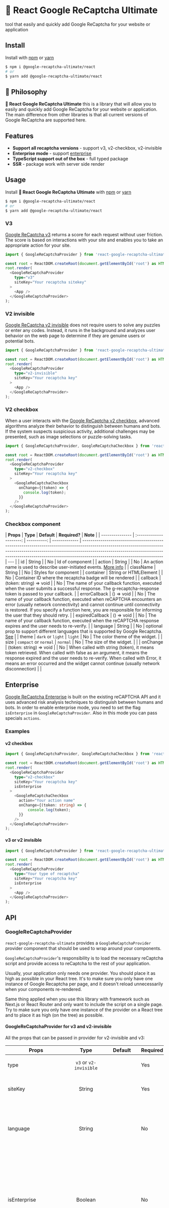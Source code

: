 # 🔑 React Google ReCaptcha Ultimate

tool that easily and quickly add Google ReCaptcha for your website or application

## Install

Install with [npm](https://www.npmjs.com/) or [yarn](https://yarnpkg.com/)

```bash
$ npm i @google-recaptcha-ultimate/react
# or
$ yarn add @google-recaptcha-ultimate/react
```

## 🦉 Philosophy

**🔑 React Google ReCaptcha Ultimate** this is a library that will allow you to easily and quickly add Google ReCaptcha for your website or application. The main difference from other libraries is that all current versions of Google ReCaptcha are supported here.

## Features

- **Support all recaptcha versions** - support v3, v2-checkbox, v2-invisible
- **Enterprise mode** - support [enterprise](https://cloud.google.com/recaptcha-enterprise/docs/overview)
- **TypeScript support out of the box** - full typed package
- **SSR** - package work with server side render

## Usage

Install **🔑 React Google ReCaptcha Ultimate** with [npm](https://www.npmjs.com/) or [yarn](https://yarnpkg.com/)

```bash
$ npm i @google-recaptcha-ultimate/react
# or
$ yarn add @google-recaptcha-ultimate/react
```

### V3

[Google ReCaptcha v3](https://developers.google.com/recaptcha/docs/v3) returns a score for each request without user friction. The score is based on interactions with your site and enables you to take an appropriate action for your site.

```typescript jsx
import { GoogleReCaptchaProvider } from 'react-google-recaptcha-ultimate';

const root = ReactDOM.createRoot(document.getElementById('root') as HTMLElement);
root.render(
  <GoogleReCaptchaProvider
    type="v3"
    siteKey="Your recaptcha sitekey"
  >
    <App />
  </GoogleReCaptchaProvider>
);
```

### V2 invisible

[Google ReCaptcha v2 invisible](https://developers.google.com/recaptcha/docs/display) does not require users to solve any puzzles or enter any codes. Instead, it runs in the background and analyzes user behavior on the web page to determine if they are genuine users or potential bots.

```typescript jsx
import { GoogleReCaptchaProvider } from 'react-google-recaptcha-ultimate';

const root = ReactDOM.createRoot(document.getElementById('root') as HTMLElement);
root.render(
  <GoogleReCaptchaProvider
    type="v2-invisible"
    siteKey="Your recaptcha key"
  >
    <App />
  </GoogleReCaptchaProvider>
);
```

### V2 checkbox

When a user interacts with the [Google ReCaptcha v2 checkbox](https://developers.google.com/recaptcha/docs/display), advanced algorithms analyze their behavior to distinguish between humans and bots. If the system suspects suspicious activity, additional challenges may be presented, such as image selections or puzzle-solving tasks.

```typescript jsx
import { GoogleReCaptchaProvider, GoogleReCaptchaCheckbox } from 'react-google-recaptcha-ultimate';

const root = ReactDOM.createRoot(document.getElementById('root') as HTMLElement);
root.render(
  <GoogleReCaptchaProvider
    type="v2-checkbox"
    siteKey="Your recaptcha key"
  >
    <GoogleReCaptchaCheckbox
      onChange={(token) => {
        console.log(token);
      }}
    />
  </GoogleReCaptchaProvider>
);
```

### Checkbox component

| **Props**       |        **Type**         | **Default** | **Required?** | **Note**                                                                                                                                                                                                                                                                           |
| --------------- | :---------------------: | ----------: | ------------- | ---------------------------------------------------------------------------------------------------------------------------------------------------------------------------------------------------------------------------------------------------------------------------------- | --- |
| id              |         String          |             | No            | Id of component                                                                                                                                                                                                                                                                    |
| action          |         String          |             | No            | An action name is used to describe user-initiated events. [More info](https://cloud.google.com/recaptcha-enterprise/docs/actions)                                                                                                                                                  |
| className       |         String          |             | No            | Styles for component                                                                                                                                                                                                                                                               |
| container       |  String or HTMLElement  |             | No            | Container ID where the recaptcha badge will be rendered                                                                                                                                                                                                                            |
| callback        | (token: string) => void |             | No            | The name of your callback function, executed when the user submits a successful response. The g-recaptcha-response token is passed to your callback.                                                                                                                               |
| errorCallback   |       () => void        |             | No            | The name of your callback function, executed when reCAPTCHA encounters an error (usually network connectivity) and cannot continue until connectivity is restored. If you specify a function here, you are responsible for informing the user that they should retry.              |
| expiredCallback |       () => void        |             | No            | The name of your callback function, executed when the reCAPTCHA response expires and the user needs to re-verify.                                                                                                                                                                  |
| language        |         String          |             | No            | optional prop to support different languages that is supported by Google Recaptcha. [See](https://developers.google.com/recaptcha/docs/language)                                                                                                                                   |
| theme           |    `dark` or `light`    |     `light` | No            | The color theme of the widget.                                                                                                                                                                                                                                                     |
| size            |  `compact` or `normal`  |    `normal` | No            | The size of the widget.                                                                                                                                                                                                                                                            |     |
| onChange        | (token: string) => void |             | No            | When called with string (token), it means token retrieved. When called with false as an argument, it means the response expired and the user needs to re-verify. When called with Error, it means an error occurred and the widget cannot continue (usually network disconnection) |     |

## Enterprise

[Google ReCaptcha Enterprise](https://cloud.google.com/recaptcha-enterprise/docs/overview) is built on the existing reCAPTCHA API and it uses advanced risk analysis techniques to distinguish between humans and bots.
In order to enable enterprise mode, you need to set the flag `isEnterprise` in `GoogleReCaptchaProvider`. Also in this mode you can pass specials `actions`.

### Examples

#### v2 checkbox

```typescript jsx
import { GoogleReCaptchaProvider, GoogleReCaptchaCheckbox } from 'react-google-recaptcha-ultimate';

const root = ReactDOM.createRoot(document.getElementById('root') as HTMLElement);
root.render(
  <GoogleReCaptchaProvider
    type="v2-checkbox"
    siteKey="Your recaptcha key"
    isEnterprise
  >
    <GoogleReCaptchaCheckbox
      action="Your action name"
      onChange={(token: string) => {
          console.log(token);
      }}
    />
  </GoogleReCaptchaProvider>
);
```

#### v3 or v2 invisible

```typescript jsx
import { GoogleReCaptchaProvider } from 'react-google-recaptcha-ultimate';

const root = ReactDOM.createRoot(document.getElementById('root') as HTMLElement);
root.render(
  <GoogleReCaptchaProvider
    type="Your type of recaptcha"
    siteKey="Your recaptcha key"
    isEnterprise
  >
    <App />
  </GoogleReCaptchaProvider>
);
```

## API

### GoogleReCaptchaProvider

`react-google-recaptcha-ultimate` provides a `GoogleReCaptchaProvider` provider component that should be used to wrap around your components.

`GoogleReCaptchaProvider`'s responsibility is to load the necessary reCaptcha script and provide access to reCaptcha to the rest of your application.

Usually, your application only needs one provider. You should place it as high as possible in your React tree. It's to make sure you only have one instance of Google Recaptcha per page, and it doesn't reload unnecessarily when your components re-rendered.

Same thing applied when you use this library with framework such as Next.js or React Router and only want to include the script on a single page. Try to make sure you only have one instance of the provider on a React tree and to place it as high (on the tree) as possible.

#### GoogleReCaptchaProvider for v3 and v2-invisible

All the props that can be passed in provider for v2-invisible and v3:

| **Props**                |                       **Type**                        | **Default**   | **Required** | **Note**                                                                                                                                                                                                                                                              |
| ------------------------ | :---------------------------------------------------: | ------------- | ------------ | --------------------------------------------------------------------------------------------------------------------------------------------------------------------------------------------------------------------------------------------------------------------- |
| type                     |                `v3` or `v2-invisible`                 |               | Yes          | Your recaptcha version                                                                                                                                                                                                                                                |
| siteKey                  |                        String                         |               | Yes          | Your recaptcha key, get one from [here](https://www.google.com/recaptcha/admin)                                                                                                                                                                                       |
| language                 |                        String                         |               | No           | Optional prop to support different [languages](https://developers.google.com/recaptcha/docs/language) that is supported by Google Recaptcha                                                                                                                           |
| isEnterprise             |                        Boolean                        |               | No           | When you enable to use the enterprise version, **you must create new keys**. These keys will replace any Site Keys you created in reCAPTCHA. Check the [migration guide](https://cloud.google.com/recaptcha-enterprise/docs/migrate-recaptcha).                       |
| onLoad                   |                      () => void                       |               | No           | Callback function to load reCAPTCHA                                                                                                                                                                                                                                   |
| onError                  |                      () => void                       |               | No           | Callback function to error reCAPTCHA                                                                                                                                                                                                                                  |
| host                     |            `recaptcha.net` or `google.com`            |               | No           | Load script from `recaptcha.net` or `google.com`                                                                                                                                                                                                                      |
| scriptProps              |                        Object                         |               | No           | All props used by `<script>` tag                                                                                                                                                                                                                                      |
| explicit.container       |                 String or HTMLElement                 |               | No           | Container ID where the recaptcha badge will be rendered                                                                                                                                                                                                               |
| explicit.tabIndex        |                        Number                         | 0             | No           | The tabindex of the widget and challenge. If other elements in your page use tabindex, it should be set to make user navigation easier.                                                                                                                               |
| explicit.inherit         |                        Boolean                        |               | No           | Use existing data-\* attributes on the element if the corresponding parameter is not specified. The parameters will take precedence over the attributes.                                                                                                              |
| explicit.callback        |                (token: string) => void                |               | No           | The name of your callback function, executed when the user submits a successful response. The g-recaptcha-response token is passed to your callback.                                                                                                                  |
| explicit.errorCallback   |                      () => void                       |               | No           | The name of your callback function, executed when reCAPTCHA encounters an error (usually network connectivity) and cannot continue until connectivity is restored. If you specify a function here, you are responsible for informing the user that they should retry. |
| explicit.expiredCallback |                      () => void                       |               | No           | The name of your callback function, executed when the reCAPTCHA response expires and the user needs to re-verify.                                                                                                                                                     |
| explicit.badge           | `inline` or `bottomleft` or `bottomright` or `hidden` | `bottomright` | No           | Reposition the reCAPTCHA badge.                                                                                                                                                                                                                                       |

#### GoogleReCaptchaProvider for v2-checkbox

All the props that can be passed in provider for v2-checkbox. We also recommend using the checkbox component rather than explicitly loading the recaptcha checkbox.

| **Props**                |            **Type**             | **Default**  | **Required** | **Note**                                                                                                                                                                                                                                                              |
| ------------------------ | :-----------------------------: | ------------ | ------------ | --------------------------------------------------------------------------------------------------------------------------------------------------------------------------------------------------------------------------------------------------------------------- |
| type                     |          `v2-checkbox`          |              | Yes          | Your recaptcha version                                                                                                                                                                                                                                                |
| siteKey                  |             String              |              | Yes          | Your recaptcha key, get one from [here](https://www.google.com/recaptcha/admin)                                                                                                                                                                                       |
| language                 |             String              |              | No           | Optional prop to support different [languages](https://developers.google.com/recaptcha/docs/language) that is supported by Google Recaptcha                                                                                                                           |
| isEnterprise             |             Boolean             |              | No           | When you enable to use the enterprise version, **you must create new keys**. These keys will replace any Site Keys you created in reCAPTCHA. Check the [migration guide](https://cloud.google.com/recaptcha-enterprise/docs/migrate-recaptcha).                       |
| onLoad                   |           () => void            |              | No           | Callback function to load reCAPTCHA                                                                                                                                                                                                                                   |
| onError                  |           () => void            |              | No           | Callback function to error reCAPTCHA                                                                                                                                                                                                                                  |
| host                     | `recaptcha.net` or `google.com` | `google.com` | No           | Load script from `recaptcha.net` or `google.com`                                                                                                                                                                                                                      |
| scriptProps              |             Object              |              | No           | All props used by `<script>` tag                                                                                                                                                                                                                                      |
| explicit.container       |      String or HTMLElement      |              | No           | Container ID where the recaptcha badge will be rendered                                                                                                                                                                                                               |
| explicit.tabIndex        |             Number              | 0            | No           | The tabindex of the widget and challenge. If other elements in your page use tabindex, it should be set to make user navigation easier.                                                                                                                               |
| explicit.inherit         |             Boolean             |              | No           | Use existing data-\* attributes on the element if the corresponding parameter is not specified. The parameters will take precedence over the attributes.                                                                                                              |
| explicit.callback        |           () => void            |              | No           | The name of your callback function, executed when the user submits a successful response. The g-recaptcha-response token is passed to your callback.                                                                                                                  |
| explicit.errorCallback   |           () => void            |              | No           | The name of your callback function, executed when reCAPTCHA encounters an error (usually network connectivity) and cannot continue until connectivity is restored. If you specify a function here, you are responsible for informing the user that they should retry. |
| explicit.expiredCallback |           () => void            |              | No           | The name of your callback function, executed when the reCAPTCHA response expires and the user needs to re-verify.                                                                                                                                                     |
| explicit.action          |             String              |              | No           | An action name is used to describe user-initiated events corresponding                                                                                                                                                                                                |
| explicit.theme           |        `dark` or `light`        | `light`      | No           | The color theme of the widget. Depends on type of reCaptcha                                                                                                                                                                                                           |
| explicit.size            |      `compact` or `normal`      | `normal`     | No           | The size of the widget. Depends on type of reCaptcha                                                                                                                                                                                                                  |

### Checkbox component

| **Props**       |        **Type**         | **Default** | **Required?** | **Note**                                                                                                                                                                                                                                                                           |
| --------------- | :---------------------: | ----------: | ------------- | ---------------------------------------------------------------------------------------------------------------------------------------------------------------------------------------------------------------------------------------------------------------------------------- | --- |
| id              |         String          |             | No            | Id of component                                                                                                                                                                                                                                                                    |
| action          |         String          |             | No            | An action name is used to describe user-initiated events. [More info](https://cloud.google.com/recaptcha-enterprise/docs/actions)                                                                                                                                                  |
| className       |         String          |             | No            | Styles for component                                                                                                                                                                                                                                                               |
| container       |  String or HTMLElement  |             | No            | Container ID where the recaptcha badge will be rendered                                                                                                                                                                                                                            |
| callback        |       () => void        |             | No            | The name of your callback function, executed when the user submits a successful response. The g-recaptcha-response token is passed to your callback.                                                                                                                               |
| errorCallback   |       () => void        |             | No            | The name of your callback function, executed when reCAPTCHA encounters an error (usually network connectivity) and cannot continue until connectivity is restored. If you specify a function here, you are responsible for informing the user that they should retry.              |
| expiredCallback |       () => void        |             | No            | The name of your callback function, executed when the reCAPTCHA response expires and the user needs to re-verify.                                                                                                                                                                  |
| language        |         String          |             | No            | optional prop to support different languages that is supported by Google Recaptcha. [See](https://developers.google.com/recaptcha/docs/language)                                                                                                                                   |
| theme           |    `dark` or `light`    |     `light` | No            | The color theme of the widget.                                                                                                                                                                                                                                                     |
| size            |  `compact` or `normal`  |    `normal` | No            | The size of the widget.                                                                                                                                                                                                                                                            |     |
| onChange        | (token: string) => void |             | No            | When called with string (token), it means token retrieved. When called with false as an argument, it means the response expired and the user needs to re-verify. When called with Error, it means an error occurred and the widget cannot continue (usually network disconnection) |     |

### useGoogleReCaptcha hook

If you prefer a React Hook approach, you can choose to use the custom hook `useGoogleReCaptcha`.
We recommend using this hook for v2 invisible and v3 to trigger recaptcha execution.

The `executeV3` and `executeV2Invisible` function returned from the hook can be undefined when the recaptcha script has not been successfully loaded.

```typescript jsx
import { GoogleReCaptchaProvider, useGoogleReCaptcha } from 'react-google-recaptcha-ultimate';

const App = () => {
  const { executeV3 } = useGoogleReCaptcha();

  // Create an event handler so you can call the verification on button click event or form submit
  const handleReCaptchaVerify = useCallback(async () => {
    if (!executeV3) {
      console.log('Execute recaptcha not available');
      return;
    }

    const token = await executeV3();
  }, [executeV3]);

  // You can use useEffect to trigger the verification as soon as the component being loaded
  useEffect(() => {
    handleReCaptchaVerify();
  }, [handleReCaptchaVerify]);

  return <button onClick={handleReCaptchaVerify}>verify</button>;
};

const root = ReactDOM.createRoot(document.getElementById('root') as HTMLElement);
root.render(
  <GoogleReCaptchaProvider siteKey="Your recaptcha key">
    <App />
  </GoogleReCaptchaProvider>
);
```

### withGoogleReCaptcha HOC

`withGoogleReCaptcha` is a HOC (higher order component) that can be used to integrate reCaptcha validation with your component and trigger the validation programmatically. It injects the wrapped component with `googleReCaptcha` object.

The object contains the `executeV3` and `executeV2Invisible` function that can be called to validate the user action.

You are recommended to use the custom hook `useGoogleReCaptcha` over the HOC whenever you can. The HOC can be removed in future version.

```typescript jsx
import {
  GoogleReCaptchaProvider,
  withGoogleReCaptcha,
  WithGoogleReCaptchaParams
} from 'react-google-recaptcha-ultimate';

const App = (props) => {
    // Create an event handler so you can call the verification on button click event or form submit
    const handleReCaptchaVerify = useCallback(async () => {
        if (!props.executeV3) {
            console.log('Execute recaptcha not available');
            return;
        }

        const token = await props.executeV3();
    }, [props.executeV3]);

    // You can use useEffect to trigger the verification as soon as the component being loaded
    useEffect(() => {
        handleReCaptchaVerify();
    }, [handleReCaptchaVerify]);

    return <button onClick={handleReCaptchaVerify}>verify</button>;
};

export const WithGoogleRecaptchaApp = withGoogleReCaptcha(App);

const root = ReactDOM.createRoot(document.getElementById('root') as HTMLElement);
root.render(
  <GoogleReCaptchaProvider siteKey="Your recaptcha key">
    <WithGoogleRecaptchaApp />
  </GoogleReCaptchaProvider>
);
```

### generateGoogleReCaptchaScriptSrc

The function `generateGoogleReCaptchaScriptSrc` function may be needed for applications with ssr to get a link for the recaptcha script and load it before rendering the UI.

| **Parameters** |                 **Type**                  | **Required** | **Note**                                                                                     |
| -------------- | :---------------------------------------: | ------------ | -------------------------------------------------------------------------------------------- |
| host           |      `recaptcha.net` or `google.com`      | No           | Load script from `recaptcha.net` or `google.com`                                             |
| isEnterprise   |                  Boolean                  | Yes          |                                                                                              |
| render         |                  String                   | Yes          | siteKey of reCaptcha                                                                         |
| hl             |                  String                   | No           | Prop to support different languages that is supported by Google Recaptcha                    |
| badge          | `inline` or `bottomleft` or `bottomright` | No           | Reposition the reCAPTCHA badge. Depends on type of reCaptcha. If not provide badge is hidden |

### generateGoogleReCaptchaHiddenBadgeStyles

The function `generateGoogleReCaptchaHiddenBadgeStyles` function returns [hidden styles](https://developers.google.com/recaptcha/docs/faq) for Google ReCaptcha badge.

## ✨ Contributors

<table>
  <tr>
    <td align="center" style="word-wrap: break-word; width: 100; height: 100">
        <a href="https://github.com/debabin">
            <img src="https://avatars.githubusercontent.com/u/45297354?v=4"
            width="100;"  
            alt="debabin" />
            <br />
            <sub style="font-size:13px"><b>☄️ debabin</b></sub>
        </a>
    </td>
    <td align="center" style="word-wrap: break-word; width: 100.0; height: 100.0">
        <a href="https://github.com/anv296">
            <img src="https://avatars.githubusercontent.com/u/39154399?s=400&u=7c4fcc6d120f4b13ccbd03a9a384622b6523c376&v=4"
            width="100;"  
            alt="anv296" />
            <br />
            <sub style="font-size:13px"><b>🎱️ anv296</b></sub>
        </a>
    </td>
  </tr>
</table>
